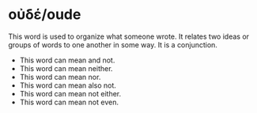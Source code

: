 # οὐδέ/oude
This word is used to organize what someone wrote. It relates two ideas or groups of words to one another in some way. It is a conjunction.

* This word can mean and not.
* This word can mean neither.
* This word can mean nor.
* This word can mean also not.
* This word can mean not either.
* This word can mean not even.

